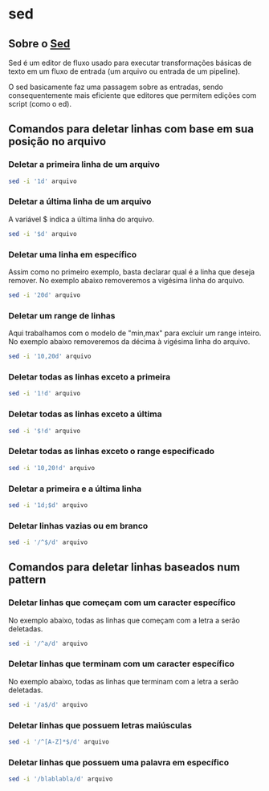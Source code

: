 # sed

## Sobre o [Sed](http://sed.sourceforge.net/)

Sed é um editor de fluxo usado para executar transformações básicas de texto em um fluxo de entrada (um arquivo ou entrada de um pipeline).

O sed basicamente faz uma passagem sobre as entradas, sendo consequentemente mais eficiente que editores que permitem edições com script (como o ed).

## Comandos para deletar linhas com base em sua posição no arquivo

### Deletar a primeira linha de um arquivo

```bash
sed -i '1d' arquivo
```

### Deletar a última linha de um arquivo

A variável $ indica a última linha do arquivo.

```bash
sed -i '$d' arquivo
```

### Deletar uma linha em específico

Assim como no primeiro exemplo, basta declarar qual é a linha que deseja remover. No exemplo abaixo removeremos a vigésima linha do arquivo.

```bash
sed -i '20d' arquivo
```

### Deletar um range de linhas

Aqui trabalhamos com o modelo de "min,max" para excluir um range inteiro. No exemplo abaixo removeremos da décima à vigésima linha do arquivo.

```bash
sed -i '10,20d' arquivo
```

### Deletar todas as linhas exceto a primeira

```bash
sed -i '1!d' arquivo
```

### Deletar todas as linhas exceto a última

```bash
sed -i '$!d' arquivo
```

### Deletar todas as linhas exceto o range especificado

```bash
sed -i '10,20!d' arquivo
```

### Deletar a primeira e a última linha

```bash
sed -i '1d;$d' arquivo
```

### Deletar linhas vazias ou em branco

```bash
sed -i '/^$/d' arquivo
```

## Comandos para deletar linhas baseados num pattern

### Deletar linhas que começam com um caracter específico

No exemplo abaixo, todas as linhas que começam com a letra a serão deletadas.

```bash
sed -i '/^a/d' arquivo
```

### Deletar linhas que terminam com um caracter específico

No exemplo abaixo, todas as linhas que terminam com a letra a serão deletadas.

```bash
sed -i '/a$/d' arquivo
```

### Deletar linhas que possuem letras maiúsculas

```bash
sed -i '/^[A-Z]*$/d' arquivo
```

### Deletar linhas que possuem uma palavra em específico

```bash
sed -i '/blablabla/d' arquivo
```
